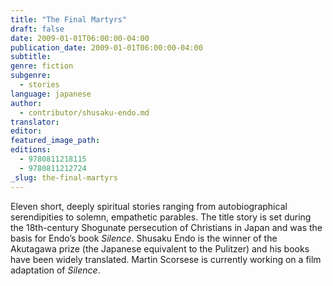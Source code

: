 ```yaml
---
title: "The Final Martyrs"
draft: false
date: 2009-01-01T06:00:00-04:00
publication_date: 2009-01-01T06:00:00-04:00
subtitle:
genre: fiction
subgenre:
  - stories
language: japanese
author:
  - contributor/shusaku-endo.md
translator:
editor:
featured_image_path:
editions:
  - 9780811218115
  - 9780811212724
_slug: the-final-martyrs
---
```


Eleven short, deeply spiritual stories ranging from autobiographical serendipities to solemn, empathetic parables. The title story is set during the 18th-century Shogunate persecution of Christians in Japan and was the basis for Endo’s book _Silence_. Shusaku Endo is the winner of the Akutagawa prize (the Japanese equivalent to the Pulitzer) and his books have been widely translated. Martin Scorsese is currently working on a film adaptation of _Silence_.

